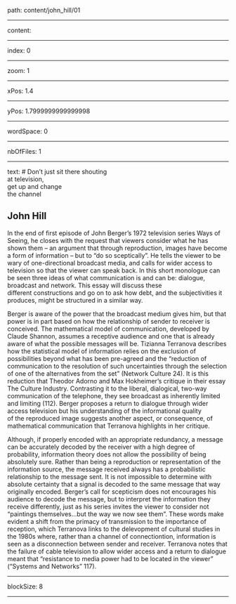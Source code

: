 path: content/john_hill/01

----

content: 

----

index: 0

----

zoom: 1

----

xPos: 1.4

----

yPos: 1.7999999999999998

----

wordSpace: 0

----

nbOfFiles: 1

----

text: # Don’t just sit there shouting <br> at television, <br> get up and change <br> the channel
## John Hill

In the end of  first episode of John Berger’s 1972 television series Ways of Seeing, he closes with the request that viewers consider what he has shown them – an argument that through reproduction, images have become a form of information – but to “do so sceptically”. He tells the viewer to be wary of one-directional broadcast media, and calls for wider access to television so that the viewer can speak back. In this short monologue can be seen three ideas of what communication is and can be: dialogue, broadcast and network. This essay will discuss these different constructions and go on to ask how debt, and the subjectivities it produces, might be structured in a similar way.

Berger is aware of the power that the broadcast medium gives him, but that power is in part based on how the relationship of sender to receiver is conceived. The mathematical model of communication, developed by Claude Shannon, assumes a receptive audience and one that is already aware of what the possible messages will be. Tizianna Terranova describes how the statistical model of information relies on the exclusion of possibilities beyond what has been pre-agreed and the “reduction of communication to the resolution of such uncertainties through the selection of one of the alternatives from the set” (Network Culture 24). It is this reduction that Theodor Adorno and Max Hokheimer’s critique in their essay The Culture Industry. Contrasting it to the liberal, dialogical, two-way communication of the telephone, they see broadcast as inherently limited and limiting (112). Berger proposes a return to dialogue through wider access television but his understanding of the informational quality of the reproduced image suggests another aspect, or consequence, of mathematical communication that Terranova highlights in her critique. 

Although, if properly encoded with an appropriate redundancy, a message can be accurately decoded by the receiver with a high degree of probability, information theory does not allow the possibility of being absolutely sure. Rather than being a reproduction or representation of the information source, the message received always has a probabilistic relationship to the message sent. It is not impossible to determine with absolute certainty that a signal is decoded to the same message that way originally encoded. Berger’s call for scepticism does not encourages his audience to decode the message, but to interpret the information they receive differently, just as his series invites the viewer to consider not “paintings themselves…but the way we now see them”. These words make evident a shift  from the primacy of transmission to the importance of reception, which Terranova links to the delevopment of cultural studies in the 1980s where, rather than a channel of connectiontion, information is seen as a disconnection between sender and receiver. Terranova notes that the failure of cable television to allow wider access and a return to dialogue meant that “resistance to media power had to be located in the viewer” (“Systems and Networks” 117). 




----

blockSize: 8

----

